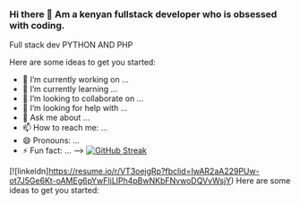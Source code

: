 ### Hi there 👋 Am a kenyan fullstack developer who is obsessed with coding.
Full stack dev
PYTHON AND PHP


Here are some ideas to get you started:

- 🔭 I’m currently working on ...
- 🌱 I’m currently learning ...
- 👯 I’m looking to collaborate on ...
- 🤔 I’m looking for help with ...
- 💬 Ask me about ...
- 📫 How to reach me: ...
- 😄 Pronouns: ...
- ⚡ Fun fact: ...
-->
[![GitHub Streak](https://github-readme-streak-stats.herokuapp.com/?user=DenverCoder1)](https://git.io/streak-stats)
 
[![linkeldn]https://resume.io/r/VT3oejgRp?fbclid=IwAR2aA229PUw-ot7J5Ge6Kt-oAMEg6pYwFIjLlPh4pBwNKbFNvwoDQVvWsjY) Here are some ideas to get you started:
